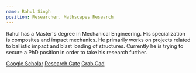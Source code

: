 ```yaml
---
name: Rahul Singh
position: Researcher, Mathscapes Research
---
```


Rahul has a Master's degree in Mechanical Engineering. His specialization is composites and impact mechanics. He primarily works on projects related to ballistic impact and blast loading of structures. Currently he is trying to secure a PhD position in order to take his research further.

<a class="btn" style="margin-left:0;" href="https://scholar.google.co.in/citations?user=PPIZ2SkAAAAJ&hl=en">Google Scholar</a>
<a class="btn" href="https://www.researchgate.net/profile/Rahul_Dhari">Research Gate</a>
<a class="btn" href="https://grabcad.com/rahul.singh.dhari-1">Grab Cad</a>